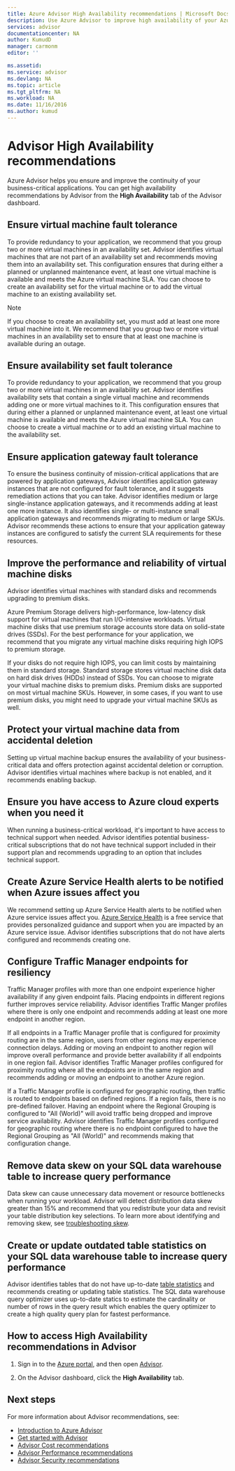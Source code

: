 ```yaml
---
title: Azure Advisor High Availability recommendations | Microsoft Docs
description: Use Azure Advisor to improve high availability of your Azure deployments.
services: advisor
documentationcenter: NA
author: KumudD
manager: carmonm
editor: ''

ms.assetid: 
ms.service: advisor
ms.devlang: NA
ms.topic: article
ms.tgt_pltfrm: NA
ms.workload: NA
ms.date: 11/16/2016
ms.author: kumud
---
```


# Advisor High Availability recommendations

Azure Advisor helps you ensure and improve the continuity of your business-critical applications. You can get high availability recommendations by Advisor from the **High Availability** tab of the Advisor dashboard.

## Ensure virtual machine fault tolerance

To provide redundancy to your application, we recommend that you group two or more virtual machines in an availability set. Advisor identifies virtual machines that are not part of an availability set and recommends moving them into an availability set. This configuration ensures that during either a planned or unplanned maintenance event, at least one virtual machine is available and meets the Azure virtual machine SLA. You can choose to create an availability set for the virtual machine or to add the virtual machine to an existing availability set.

> [!NOTE]
> If you choose to create an availability set, you must add at least one more virtual machine into it. We recommend that you group two or more virtual machines in an availability set to ensure that at least one machine is available during an outage.

## Ensure availability set fault tolerance 

To provide redundancy to your application, we recommend that you group two or more virtual machines in an availability set. Advisor identifies availability sets that contain a single virtual machine and recommends adding one or more virtual machines to it. This configuration ensures that during either a planned or unplanned maintenance event, at least one virtual machine is available and meets the Azure virtual machine SLA. You can choose to create a virtual machine or to add an existing virtual machine to the availability set.  

## Ensure application gateway fault tolerance
To ensure the business continuity of mission-critical applications that are powered by application gateways, Advisor identifies application gateway instances that are not configured for fault tolerance, and it suggests remediation actions that you can take. Advisor identifies medium or large single-instance application gateways, and it recommends adding at least one more instance. It also identifies single- or multi-instance small application gateways and recommends migrating to medium or large SKUs. Advisor recommends these actions to ensure that your application gateway instances are configured to satisfy the current SLA requirements for these resources.

## Improve the performance and reliability of virtual machine disks

Advisor identifies virtual machines with standard disks and recommends upgrading to premium disks.
 
Azure Premium Storage delivers high-performance, low-latency disk support for virtual machines that run I/O-intensive workloads. Virtual machine disks that use premium storage accounts store data on solid-state drives (SSDs). For the best performance for your application, we recommend that you migrate any virtual machine disks requiring high IOPS to premium storage. 

If your disks do not require high IOPS, you can limit costs by maintaining them in standard storage. Standard storage stores virtual machine disk data on hard disk drives (HDDs) instead of SSDs. You can choose to migrate your virtual machine disks to premium disks. Premium disks are supported on most virtual machine SKUs. However, in some cases, if you want to use premium disks, you might need to upgrade your virtual machine SKUs as well.

## Protect your virtual machine data from accidental deletion

Setting up virtual machine backup ensures the availability of your business-critical data and offers protection against accidental deletion or corruption.  Advisor identifies virtual machines where backup is not enabled, and it recommends enabling backup. 

## Ensure you have access to Azure cloud experts when you need it

When running a business-critical workload, it's important to have access to technical support when needed. Advisor identifies potential business-critical subscriptions that do not have technical support included in their support plan and recommends upgrading to an option that includes technical support.

## Create Azure Service Health alerts to be notified when Azure issues affect you

We recommend setting up Azure Service Health alerts to be notified when Azure service issues affect you. [Azure Service Health](https://azure.microsoft.com/features/service-health/) is a free service that provides personalized guidance and support when you are impacted by an Azure service issue. Advisor identifies subscriptions that do not have alerts configured and recommends creating one.

## Configure Traffic Manager endpoints for resiliency

Traffic Manager profiles with more than one endpoint experience higher availability if any given endpoint fails. Placing endpoints in different regions further improves service reliability. Advisor identifies Traffic Manger profiles where there is only one endpoint and recommends adding at least one more endpoint in another region.

If all endpoints in a Traffic Manager profile that is configured for proximity routing are in the same region, users from other regions may experience connection delays. Adding or moving an endpoint to another region will improve overall performance and provide better availability if all endpoints in one region fail. Advisor identifies Traffic Manager profiles configured for proximity routing where all the endpoints are in the same region and recommends adding or moving an endpoint to another Azure region.

If a Traffic Manager profile is configured for geographic routing, then traffic is routed to endpoints based on defined regions. If a region fails, there is no pre-defined failover. Having an endpoint where the Regional Grouping is configured to "All (World)" will avoid traffic being dropped and improve service availability. Advisor identifies Traffic Manager profiles configured for geographic routing where there is no endpoint configured to have the Regional Grouping as "All (World)" and recommends making that configuration change.

## Remove data skew on your SQL data warehouse table to increase query performance

Data skew can cause unnecessary data movement or resource bottlenecks when running your workload. Advisor will detect distribution data skew greater than 15% and recommend that you redistribute your data and revisit your table distribution key selections. To learn more about identifying and removing skew, see [troubleshooting skew](https://docs.microsoft.com/azure/sql-data-warehouse/sql-data-warehouse-tables-distribute#how-to-tell-if-your-distribution-column-is-a-good-choice).

## Create or update outdated table statistics on your SQL data warehouse table to increase query performance

Advisor identifies tables that do not have up-to-date [table statistics](https://docs.microsoft.com/azure/sql-data-warehouse/sql-data-warehouse-tables-statistics) and recommends creating or updating table statistics. The SQL data warehouse query optimizer uses up-to-date statics to estimate the cardinality or number of rows in the query result which enables the query optimizer to create a high quality query plan for fastest performance.

## How to access High Availability recommendations in Advisor

1. Sign in to the [Azure portal](https://portal.azure.com), and then open [Advisor](https://aka.ms/azureadvisordashboard).

2.	On the Advisor dashboard, click the **High Availability** tab.

## Next steps

For more information about Advisor recommendations, see:
* [Introduction to Azure Advisor](advisor-overview.md)
* [Get started with Advisor](advisor-get-started.md)
* [Advisor Cost recommendations](advisor-performance-recommendations.md)
* [Advisor Performance recommendations](advisor-performance-recommendations.md)
* [Advisor Security recommendations](advisor-security-recommendations.md)

